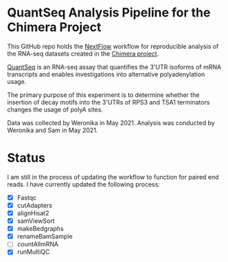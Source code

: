 # QuantSeq Analysis Pipeline for the Chimera Project
This GitHub repo holds the [NextFlow](https://www.nextflow.io/) workflow for reproducible analysis of the RNA-seq datasets created in the [Chimera project](https://github.com/DimmestP/chimera_project_manuscript).

[QuantSeq](https://www.nature.com/articles/nmeth.f.376) is an RNA-seq assay that quantifies the 3'UTR isoforms of mRNA transcripts and enables investigations into alternative polyadenylation usage. 

The primary purpose of this experiment is to determine whether the insertion of decay motifs into the 3'UTRs of RPS3 and TSA1 terminators changes the usage of polyA sites.

Data was collected by Weronika in May 2021. Analysis was conducted by Weronika and Sam in May 2021.

# Status
I am still in the process of updating the workflow to function for paired end reads. I have currently updated the following process:
- [x] Fastqc
- [x] cutAdapters
- [x] alignHisat2
- [x] samViewSort
- [x] makeBedgraphs
- [x] renameBamSample
- [ ] countAllmRNA
- [x] runMultiQC
